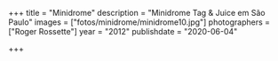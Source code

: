 +++
title = "Minidrome"
description = "Minidrome Tag & Juice em São Paulo"
images = ["fotos/minidrome/minidrome10.jpg"]
photographers = ["Roger Rossette"]
year = "2012"
publishdate = "2020-06-04" 

+++
